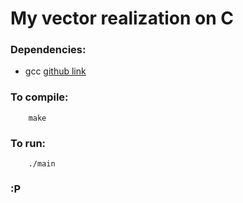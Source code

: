 # My vector realization on C

### Dependencies:
- gcc [github link](https://github.com/gcc-mirror/gcc)

### To compile:
```
    make
```

### To run:
```
    ./main
```

### :P
